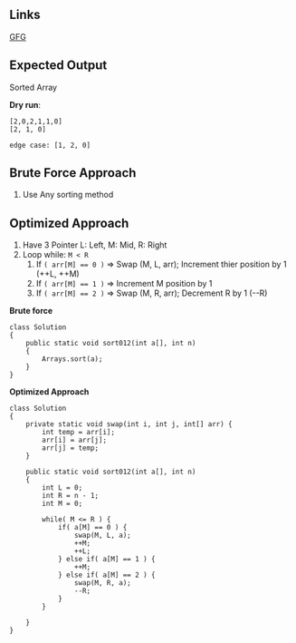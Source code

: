 ## Links
[GFG](https://practice.geeksforgeeks.org/problems/sort-an-array-of-0s-1s-and-2s4231/1)

## Expected Output
Sorted Array

**Dry run**:
```
[2,0,2,1,1,0]
[2, 1, 0]

edge case: [1, 2, 0]
```

## Brute Force Approach
1. Use Any sorting method

## Optimized Approach
1. Have 3 Pointer L: Left, M: Mid, R: Right
2. Loop while: `M < R`
   1. If `( arr[M] == 0 )` => Swap (M, L, arr); Increment thier position by 1 (++L, ++M)
   2. If `( arr[M] == 1 )` => Increment M position by 1
   3. If `( arr[M] == 2 )` => Swap (M, R, arr); Decrement R by 1 (--R)

**Brute force**
```
class Solution
{
    public static void sort012(int a[], int n)
    {
        Arrays.sort(a);
    }
}
```

**Optimized Approach**
```
class Solution
{
    private static void swap(int i, int j, int[] arr) {
        int temp = arr[i];
        arr[i] = arr[j];
        arr[j] = temp;
    }
    
    public static void sort012(int a[], int n)
    {
        int L = 0;
        int R = n - 1;
        int M = 0;
        
        while( M <= R ) {
            if( a[M] == 0 ) {
                swap(M, L, a);
                ++M;
                ++L;
            } else if( a[M] == 1 ) {
                ++M;
            } else if( a[M] == 2 ) {
                swap(M, R, a);
                --R;
            }
        }

    }
}
```